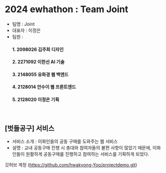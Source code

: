 # 2024 ewhathon : Team Joint

- 팀명 : Joint
- 대표자 : 이정은
- 팀원 :
  #### 1. 2098026 김주희 디자인
  #### 2. 2271092 이한선 AI 기술
  #### 3. 2148055 유화경 웹 백엔드
  #### 4. 2128014 안수이 웹 프론트엔드
  #### 5. 2128020 이정은 기획

<br>

## [벗들공구] 서비스
- 서비스 소개 : 이화인들의 공동 구매를 도와주는 웹 서비스
- 설명 : 교내 공동구매 진행 시 총대와 참여자들의 불편 사항이 많았기 때문에, 이화인들이 원활하게 공동구매를 진행하고 참여하는 서비스를 기획하게 되었다. 


깃허브 계정 (https://github.com/hwakyong-Yoo/projectdemo.git)
